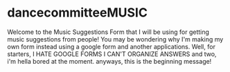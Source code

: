 # dancecommitteeMUSIC

Welcome to the Music Suggestions Form that I will be using for getting music suggestions from people! You may be wondering why I'm making my own form instead using a google form and another applications. Well, for starters, I HATE GOOGLE FORMS I CAN'T ORGANIZE ANSWERS and two, i'm hella bored at the moment. anyways, this is the beginning message!